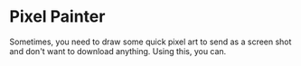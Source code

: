 # Pixel Painter
Sometimes, you need to draw some quick pixel art to send as a screen shot and don't want to download anything. Using this, you can.
